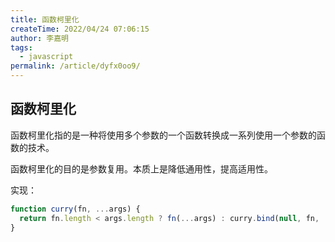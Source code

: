 ```yaml
---
title: 函数柯里化
createTime: 2022/04/24 07:06:15
author: 李嘉明
tags:
  - javascript
permalink: /article/dyfx0oo9/
---
```


## 函数柯里化

函数柯里化指的是一种将使用多个参数的一个函数转换成一系列使用一个参数的函数的技术。

函数柯里化的目的是参数复用。本质上是降低通用性，提高适用性。

实现：

```js
function curry(fn, ...args) {
  return fn.length < args.length ? fn(...args) : curry.bind(null, fn, ...args)
}
```
